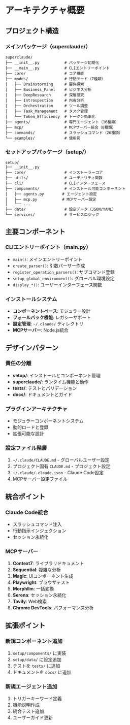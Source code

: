 # アーキテクチャ概要

## プロジェクト構造

### メインパッケージ（superclaude/）
```
superclaude/
├── __init__.py           # パッケージ初期化
├── __main__.py           # CLIエントリーポイント
├── core/                 # コア機能
├── modes/                # 行動モード（7種類）
│   ├── Brainstorming     # 要件探索
│   ├── Business_Panel    # ビジネス分析
│   ├── DeepResearch      # 深層研究
│   ├── Introspection     # 内省分析
│   ├── Orchestration     # ツール調整
│   ├── Task_Management   # タスク管理
│   └── Token_Efficiency  # トークン効率化
├── agents/               # 専門エージェント（16種類）
├── mcp/                  # MCPサーバー統合（8種類）
├── commands/             # スラッシュコマンド（26種類）
└── examples/             # 使用例
```

### セットアップパッケージ（setup/）
```
setup/
├── __init__.py
├── core/                 # インストーラーコア
├── utils/                # ユーティリティ関数
├── cli/                  # CLIインターフェース
├── components/           # インストール可能コンポーネント
│   ├── agents.py        # エージェント設定
│   ├── mcp.py           # MCPサーバー設定
│   └── ...
├── data/                 # 設定データ（JSON/YAML）
└── services/             # サービスロジック
```

## 主要コンポーネント

### CLIエントリーポイント（__main__.py）
- `main()`: メインエントリーポイント
- `create_parser()`: 引数パーサー作成
- `register_operation_parsers()`: サブコマンド登録
- `setup_global_environment()`: グローバル環境設定
- `display_*()`: ユーザーインターフェース関数

### インストールシステム
- **コンポーネントベース**: モジュラー設計
- **フォールバック機能**: レガシーサポート
- **設定管理**: `~/.claude/` ディレクトリ
- **MCPサーバー**: Node.js統合

## デザインパターン

### 責任の分離
- **setup/**: インストールとコンポーネント管理
- **superclaude/**: ランタイム機能と動作
- **tests/**: テストとバリデーション
- **docs/**: ドキュメントとガイド

### プラグインアーキテクチャ
- モジュラーコンポーネントシステム
- 動的ロードと登録
- 拡張可能な設計

### 設定ファイル階層
1. `~/.claude/CLAUDE.md` - グローバルユーザー設定
2. プロジェクト固有 `CLAUDE.md` - プロジェクト設定
3. `~/.claude/.claude.json` - Claude Code設定
4. MCPサーバー設定ファイル

## 統合ポイント

### Claude Code統合
- スラッシュコマンド注入
- 行動指示インジェクション
- セッション永続化

### MCPサーバー
1. **Context7**: ライブラリドキュメント
2. **Sequential**: 複雑な分析
3. **Magic**: UIコンポーネント生成
4. **Playwright**: ブラウザテスト
5. **Morphllm**: 一括変換
6. **Serena**: セッション永続化
7. **Tavily**: Web検索
8. **Chrome DevTools**: パフォーマンス分析

## 拡張ポイント

### 新規コンポーネント追加
1. `setup/components/` に実装
2. `setup/data/` に設定追加
3. テストを `tests/` に追加
4. ドキュメントを `docs/` に追加

### 新規エージェント追加
1. トリガーキーワード定義
2. 機能説明作成
3. 統合テスト追加
4. ユーザーガイド更新

